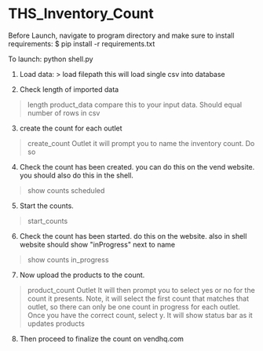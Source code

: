 # THS_Inventory_Count

Before Launch, navigate to program directory and make sure to install requirements:
$ pip install -r requirements.txt


To launch: python shell.py

1. Load data: > load filepath
this will load single csv into database

2. Check length of imported data 
> length product_data
compare this to your input data. Should equal number of rows in csv

3. create the count for each outlet
> create_count Outlet
it will prompt you to name the inventory count. Do so

4. Check the count has been created. you can do this on the vend website. you should also do this in the shell.
> show counts scheduled

5. Start the counts.
> start_counts

6. Check the count has been started. do this on the website. also in shell
website should show "inProgress" next to name
> show counts in_progress

7. Now upload the products to the count. 
> product_count Outlet
It will then prompt you to select yes or no for the count it presents. Note, it will select the first count that matches that outlet, so there can only be one count in progress for each outlet.
Once you have the correct count, select y. 
It will show status bar as it updates products

8. Then proceed to finalize the count on vendhq.com
